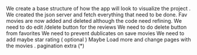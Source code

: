We create a base structure of how the app will look to visualize the project . 
We created the json server and fetch everything that need to be done. 
Fav movies are now added and deleted although the code need refining.
We need to do edit /delete button for the reviews 
We need to do delete button from favorites 
We need to prevent dublicates on save movies 
We need to add maybe star rating ( optional )
Maybe Load more and change pages with the movies . 
pagination extra (*)